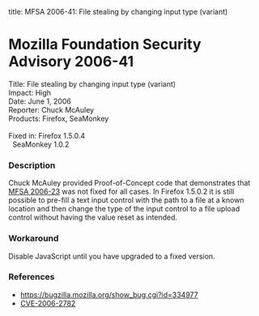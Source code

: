 title: MFSA 2006-41: File stealing by changing input type (variant)

<h1>Mozilla Foundation Security Advisory 2006-41</h1>

<p><span class="label">Title:</span>      File stealing by changing input type (variant)<br/>
<span class="label">Impact:</span>     High<br/>
<span class="label">Date:</span>       June 1, 2006<br/>
<span class="label">Reporter:</span>   Chuck McAuley<br/>
<span class="label">Products:</span>   Firefox, SeaMonkey<br/>
<br/>
<span class="label">Fixed in:</span>   Firefox 1.5.0.4<br/>
<span class="label">&#160;</span>      SeaMonkey 1.0.2</p>

<h3>Description</h3>

<p>Chuck McAuley provided Proof-of-Concept code that demonstrates that
<a href="mfsa2006-23.html">MFSA 2006-23</a> was not fixed for all cases. 
In Firefox 1.5.0.2 it is still possible to pre-fill a text input control 
with the path to a file at a known location and then change the type of 
the input control to a file upload control without having the value 
reset as intended.</p>

<h3>Workaround</h3>

<p>Disable JavaScript until you have upgraded to a fixed version.</p>

<h3>References</h3>

<ul>
<li><a href="https://bugzilla.mozilla.org/show_bug.cgi?id=334977">
https://bugzilla.mozilla.org/show_bug.cgi?id=334977</a></li>
<li>
<a class="ex-ref" href="http://www.cve.mitre.org/cgi-bin/cvename.cgi?name=CVE-2006-2782">CVE-2006-2782</a></li>
</ul>



